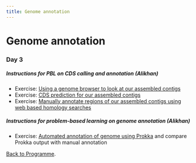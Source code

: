 ```yaml
---
title: Genome annotation
---
```

# Genome annotation

### Day 3

##### Instructions for PBL on CDS calling and annotation (Alikhan)

- Exercise: [Using a genome browser to look at our assembled contigs](/seq-analysis/using_genome_browser)
- Exercise: [CDS prediction for our assembled contigs](/seq-analysis/cds_contigs)
- Exercise: [Manually annotate regions of our assembled contigs using web based homology searches](/seq-analysis/annotate)

##### Instructions for problem-based learning on genome annotation (Alikhan)

- Exercise: [Automated annotation of genome using Prokka](/seq-analysis/prokka) and compare Prokka output with manual annotation


[Back to Programme]({{site.baseurl}}/modules/sequencing-analysis/programme/).